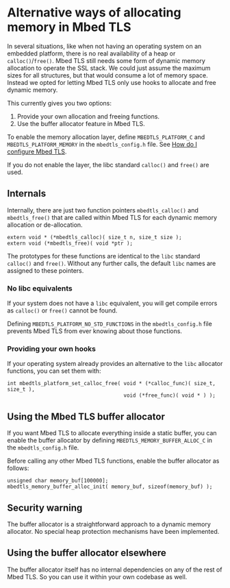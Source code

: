 # Alternative ways of allocating memory in Mbed TLS

In several situations, like when not having an operating system on an embedded platform, there is no real availability of a heap or `calloc()`/`free()`. Mbed TLS still needs some form of dynamic memory allocation to operate the SSL stack. We could just assume the maximum sizes for all structures, but that would consume a lot of memory space. Instead we opted for letting Mbed TLS only use hooks to allocate and free dynamic memory.

This currently gives you two options:

1. Provide your own allocation and freeing functions.
2. Use the buffer allocator feature in Mbed TLS.

To enable the memory allocation layer, define `MBEDTLS_PLATFORM_C` and `MBEDTLS_PLATFORM_MEMORY` in the `mbedtls_config.h` file. See [How do I configure Mbed TLS](../compiling-and-building/how-do-i-configure-mbedtls.md).

If you do not enable the layer, the libc standard `calloc()` and `free()` are used.

## Internals

Internally, there are just two function pointers `mbedtls_calloc()` and `mbedtls_free()` that are called within Mbed TLS for each dynamic memory allocation or de-allocation.

    extern void * (*mbedtls_calloc)( size_t n, size_t size );
    extern void (*mbedtls_free)( void *ptr );

The prototypes for these functions are identical to the `libc` standard `calloc()` and `free()`. Without any further calls, the default `libc` names are assigned to these pointers.

### No libc equivalents

If your system does not have a `libc` equivalent, you will get compile errors as `calloc()` or `free()` cannot be found.

Defining `MBEDTLS_PLATFORM_NO_STD_FUNCTIONS` in the `mbedtls_config.h` file prevents Mbed TLS from ever knowing about those functions.

### Providing your own hooks

If your operating system already provides an alternative to the `libc` allocator functions, you can set them with:

    int mbedtls_platform_set_calloc_free( void * (*calloc_func)( size_t, size_t ),
                                          void (*free_func)( void * ) );

## Using the Mbed TLS buffer allocator

If you want Mbed TLS to allocate everything inside a static buffer, you can enable the buffer allocator by defining `MBEDTLS_MEMORY_BUFFER_ALLOC_C` in the `mbedtls_config.h` file.

Before calling any other Mbed TLS functions, enable the buffer allocator as follows:

    unsigned char memory_buf[100000];
    mbedtls_memory_buffer_alloc_init( memory_buf, sizeof(memory_buf) );

## Security warning

The buffer allocator is a straightforward approach to a dynamic memory allocator. No special heap protection mechanisms have been implemented.

## Using the buffer allocator elsewhere

The buffer allocator itself has no internal dependencies on any of the rest of Mbed TLS. So you can use it within your own codebase as well.

<!-- This guide from Mbed TLS explains how to prevent use of malloc() and free() within Mbed TLS and use your another (more static) dynamic memory allocator. malloc, free, memory allocation, dynamic memory, heap, stack, buffer_alloc -->
